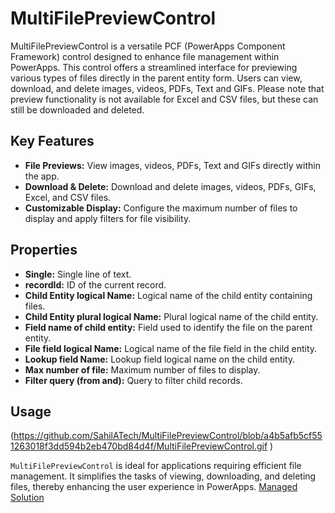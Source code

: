 # MultiFilePreviewControl
MultiFilePreviewControl is a versatile PCF (PowerApps Component Framework) control designed to enhance file management within PowerApps. This control offers a streamlined interface for previewing various types of files directly in the parent entity form. Users can view, download, and delete images, videos, PDFs, Text and GIFs. Please note that preview functionality is not available for Excel and CSV files, but these can still be downloaded and deleted.

## Key Features

- **File Previews:** View images, videos, PDFs, Text and GIFs directly within the app.
- **Download & Delete:** Download and delete images, videos, PDFs, GIFs, Excel, and CSV files.
- **Customizable Display:** Configure the maximum number of files to display and apply filters for file visibility.

## Properties

- **Single:** Single line of text.
- **recordId:** ID of the current record.
- **Child Entity logical Name:** Logical name of the child entity containing files.
- **Child Entity plural logical Name:** Plural logical name of the child entity.
- **Field name of child entity:** Field used to identify the file on the parent entity.
- **File field logical Name:** Logical name of the file field in the child entity.
- **Lookup field Name:** Lookup field logical name on the child entity.
- **Max number of file:** Maximum number of files to display.
- **Filter query (from and):** Query to filter child records.

## Usage

(https://github.com/SahilATech/MultiFilePreviewControl/blob/a4b5afb5cf551263018f3dd594b2eb470bd84d4f/MultiFilePreviewControl.gif
)

`MultiFilePreviewControl` is ideal for applications requiring efficient file management. It simplifies the tasks of viewing, downloading, and deleting files, thereby enhancing the user experience in PowerApps.
[Managed Solution](https://github.com/SahilATech/MultiFilePreviewControl/raw/eb495d76659bfc627cee7586d789c33760a975e2/Solutions/Solutions_managed.zip
)